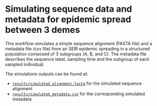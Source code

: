 # Simulating sequence data and metadata for epidemic spread between 3 demes

This workflow simulates a simple sequence alignment (FASTA file) and a metadata file (csv file) from an SEIR epidemic spreading in a structured population composed of 3 subgroups (A, B, and C).
The metadata file describes the sequence label, sampling time and the subgroup of each sampled individual. 

The simulations outputs can be found at:
- [`results/simulated_alignment.fasta`](https://github.com/blab/ai-phylogeo/blob/main/simulations/results/simulated_alignment.fasta) for the simulated sequence alignment
- [`results/simulated_metadata.csv`](https://github.com/blab/ai-phylogeo/blob/main/simulations/results/simulated_metadata.csv) for the corresponding simulated metadata